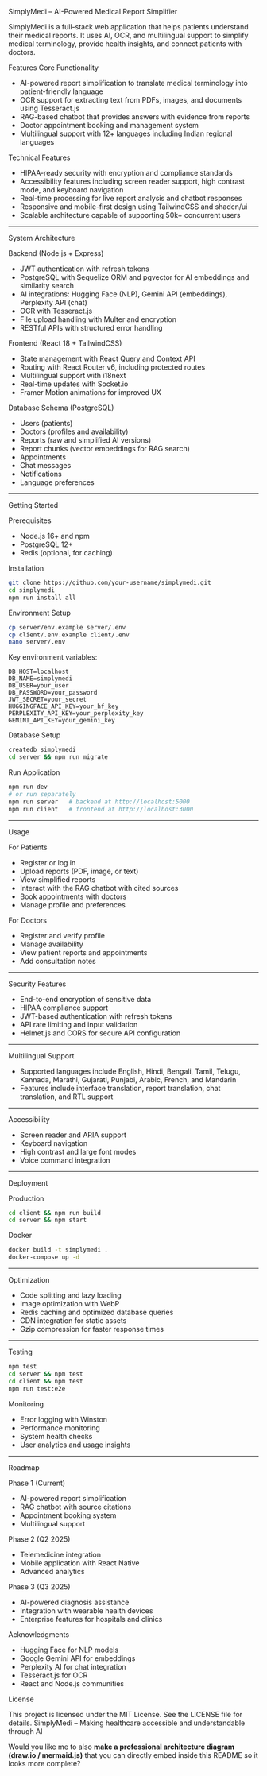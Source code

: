  SimplyMedi – AI-Powered Medical Report Simplifier

SimplyMedi is a full-stack web application that helps patients understand their medical reports. It uses AI, OCR, and multilingual support to simplify medical terminology, provide health insights, and connect patients with doctors.


Features
Core Functionality

* AI-powered report simplification to translate medical terminology into patient-friendly language
* OCR support for extracting text from PDFs, images, and documents using Tesseract.js
* RAG-based chatbot that provides answers with evidence from reports
* Doctor appointment booking and management system
* Multilingual support with 12+ languages including Indian regional languages

Technical Features

* HIPAA-ready security with encryption and compliance standards
* Accessibility features including screen reader support, high contrast mode, and keyboard navigation
* Real-time processing for live report analysis and chatbot responses
* Responsive and mobile-first design using TailwindCSS and shadcn/ui
* Scalable architecture capable of supporting 50k+ concurrent users

---

System Architecture

Backend (Node.js + Express)

* JWT authentication with refresh tokens
* PostgreSQL with Sequelize ORM and pgvector for AI embeddings and similarity search
* AI integrations: Hugging Face (NLP), Gemini API (embeddings), Perplexity API (chat)
* OCR with Tesseract.js
* File upload handling with Multer and encryption
* RESTful APIs with structured error handling

Frontend (React 18 + TailwindCSS)

* State management with React Query and Context API
* Routing with React Router v6, including protected routes
* Multilingual support with i18next
* Real-time updates with Socket.io
* Framer Motion animations for improved UX

Database Schema (PostgreSQL)

* Users (patients)
* Doctors (profiles and availability)
* Reports (raw and simplified AI versions)
* Report chunks (vector embeddings for RAG search)
* Appointments
* Chat messages
* Notifications
* Language preferences

---

Getting Started

Prerequisites

* Node.js 16+ and npm
* PostgreSQL 12+
* Redis (optional, for caching)

 Installation

```bash
git clone https://github.com/your-username/simplymedi.git
cd simplymedi
npm run install-all
```

Environment Setup

```bash
cp server/env.example server/.env
cp client/.env.example client/.env
nano server/.env
```

Key environment variables:

```env
DB_HOST=localhost
DB_NAME=simplymedi
DB_USER=your_user
DB_PASSWORD=your_password
JWT_SECRET=your_secret
HUGGINGFACE_API_KEY=your_hf_key
PERPLEXITY_API_KEY=your_perplexity_key
GEMINI_API_KEY=your_gemini_key
```

 Database Setup

```bash
createdb simplymedi
cd server && npm run migrate
```

 Run Application

```bash
npm run dev
# or run separately
npm run server   # backend at http://localhost:5000
npm run client   # frontend at http://localhost:3000
```

---

 Usage

 For Patients

* Register or log in
* Upload reports (PDF, image, or text)
* View simplified reports
* Interact with the RAG chatbot with cited sources
* Book appointments with doctors
* Manage profile and preferences

For Doctors

* Register and verify profile
* Manage availability
* View patient reports and appointments
* Add consultation notes

---

Security Features

* End-to-end encryption of sensitive data
* HIPAA compliance support
* JWT-based authentication with refresh tokens
* API rate limiting and input validation
* Helmet.js and CORS for secure API configuration

---

Multilingual Support

* Supported languages include English, Hindi, Bengali, Tamil, Telugu, Kannada, Marathi, Gujarati, Punjabi, Arabic, French, and Mandarin
* Features include interface translation, report translation, chat translation, and RTL support

---

Accessibility

* Screen reader and ARIA support
* Keyboard navigation
* High contrast and large font modes
* Voice command integration

---

 Deployment

Production

```bash
cd client && npm run build
cd server && npm start
```

 Docker

```bash
docker build -t simplymedi .
docker-compose up -d
```

---

 Optimization

* Code splitting and lazy loading
* Image optimization with WebP
* Redis caching and optimized database queries
* CDN integration for static assets
* Gzip compression for faster response times

---

Testing

```bash
npm test
cd server && npm test
cd client && npm test
npm run test:e2e
```



 Monitoring

* Error logging with Winston
* Performance monitoring
* System health checks
* User analytics and usage insights

---

Roadmap

 Phase 1 (Current)

* AI-powered report simplification
* RAG chatbot with source citations
* Appointment booking system
* Multilingual support

 Phase 2 (Q2 2025)

* Telemedicine integration
* Mobile application with React Native
* Advanced analytics

 Phase 3 (Q3 2025)

* AI-powered diagnosis assistance
* Integration with wearable health devices
* Enterprise features for hospitals and clinics



 Acknowledgments

* Hugging Face for NLP models
* Google Gemini API for embeddings
* Perplexity AI for chat integration
* Tesseract.js for OCR
* React and Node.js communities

 License

This project is licensed under the MIT License. See the LICENSE file for details.
SimplyMedi – Making healthcare accessible and understandable through AI

Would you like me to also **make a professional architecture diagram (draw.io / mermaid.js)** that you can directly embed inside this README so it looks more complete?

